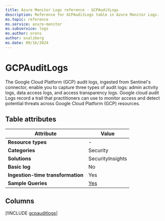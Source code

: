 ```yaml
---
title: Azure Monitor Logs reference - GCPAuditLogs
description: Reference for GCPAuditLogs table in Azure Monitor Logs.
ms.topic: reference
ms.service: azure-monitor
ms.subservice: logs
ms.author: orens
author: osalzberg
ms.date: 09/16/2024
---
```


# GCPAuditLogs

The Google Cloud Platform (GCP) audit logs, ingested from Sentinel's connector, enable you to capture three types of audit logs: admin activity logs, data access logs, and access transparency logs. Google cloud audit Logs record a trail that practitioners can use to monitor access and detect potential threats across Google Cloud Platform (GCP) resources.


## Table attributes

|Attribute|Value|
|---|---|
|**Resource types**|-|
|**Categories**|Security|
|**Solutions**| SecurityInsights|
|**Basic log**|No|
|**Ingestion-time transformation**|Yes|
|**Sample Queries**|[Yes](/azure/azure-monitor/reference/queries/gcpauditlogs)|



## Columns
  
[!INCLUDE [gcpauditlogs](~/reusable-content/ce-skilling/azure/includes/azure-monitor/reference/tables/gcpauditlogs-include.md)]
